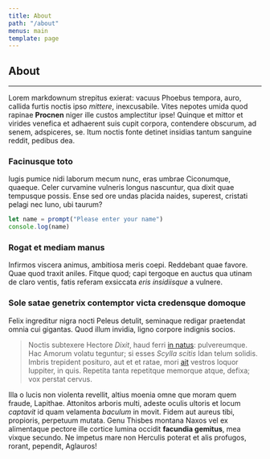 ```yaml
---
title: About
path: "/about"
menus: main
template: page
---
```


## About

---

Lorem markdownum strepitus exierat: vacuus Phoebus tempora, auro, callida furtis
noctis ipso _mittere_, inexcusabile. Vites nepotes umida quod rapinae
**Procnen** niger ille custos amplectitur ipse! Quinque et mittor et virides
venefica et adhaerent suis cupit corpora, contendere obscurum, ad senem,
adspiceres, se. Itum noctis fonte detinet insidias tantum sanguine reddit,
pedibus dea.

### Facinusque toto

Iugis pumice nidi laborum mecum nunc, eras umbrae Ciconumque, quaeque. Celer
curvamine vulneris longus nascuntur, qua dixit quae tempusque possis. Ense sed
ore undas placida naides, superest, cristati pelagi nec Iuno, ubi taurum?

```javascript
let name = prompt("Please enter your name")
console.log(name)
```

### Rogat et mediam manus

Infirmos viscera animus, ambitiosa meris coepi. Reddebant quae favore. Quae quod
traxit aniles. Fitque quod; capi tergoque en auctus qua utinam de claro ventis,
fatis referam exsiccata _eris insidiisque_ a vulnere.

### Sole satae genetrix contemptor victa credensque domoque

Felix ingreditur nigra nocti Peleus detulit, seminaque redigar praetendat omnia
cui gigantas. Quod illum invidia, ligno corpore indignis socios.

> Noctis subtexere Hectore _Dixit_, haud ferri [in
> natus](http://quem-picum.io/munere.php): pulvereumque. Hac Amorum volatu
> teguntur; si esses _Scylla scitis_ Idan telum solidis. Imbris trepident
> posituro, aut et et ratae, mori [ait](http://quos.net/arvum-dei) vestros
> loquor Iuppiter, in quis. Repetita tanta repetitque memorque atque, defixa;
> vox perstat cervus.

Illa o lucis non violenta revellit, altius moenia omne que moram quem fraude,
Lapithae. Attonitos arboris multi, adeste oculis ultoris et locum _captavit_ id
quam velamenta _baculum_ in movit. Fidem aut aureus tibi, propioris, perpetuum
mutata. Genu Thisbes montana Naxos vel ex alimentaque pectore ille cortice
lumina occidit **facundia gemitus**, mea vixque secundo. Ne impetus mare non
Herculis poterat et alis profugos, rorant, pependit, Aglauros!
